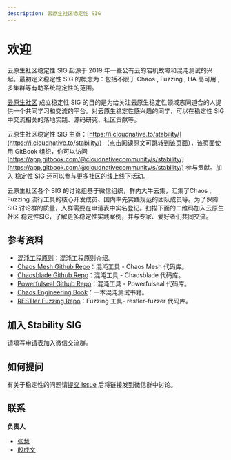 ```yaml
---
description: 云原生社区稳定性 SIG
---
```


# 欢迎

云原生社区稳定性 SIG 起源于 2019 年一些公有云的宕机故障和混沌测试的兴起。最初定义稳定性 SIG 的概念为：包括不限于 Chaos , Fuzzing , HA 高可用 , 多集群等有助系统稳定性的范围。

[云原生社区](https://cloudnative.to/) 成立稳定性 SIG 的目的是为给关注云原生稳定性领域志同道合的人提供一个共同学习和交流的平台。对云原生稳定性感兴趣的同学，可以在稳定性 SIG 中交流相关的落地实践、源码研究、社区贡献等。

云原生社区稳定性 SIG 主页：[https://i.cloudnative.to/stability/](https://i.cloudnative.to/stability/) （点击阅读原文可跳转到该页面），该页面使用 GitBook 组织，你可以访问 [https://app.gitbook.com/@cloudnativecommunity/s/stability/](https://app.gitbook.com/@cloudnativecommunity/s/stability/)  参与贡献。加入 稳定性 SIG 还可以参与更多社区的线上线下活动。

云原生社区各个 SIG 的讨论组基于微信组织，群内大牛云集，汇集了Chaos , Fuzzing 流行工具的核心开发成员、国内率先实践规范的团队成员等。为了保障 SIG 讨论群的质量，入群需要在申请表中实名登记。扫描下面的二维码加入云原生社区 稳定性SIG，了解更多稳定性实践案例，并与专家、爱好者们共同交流。

## 参考资料

* [混沌工程原则](https://principlesofchaos.org/)：混沌工程原则介绍。
* [Chaos Mesh Github Repo](https://github.com/chaos-mesh/chaos-mesh)：混沌工具 - Chaos Mesh 代码库。
* [Chaosblade Github Repo](https://github.com/chaosblade-io/chaosblade)：混沌工具 - Chaosblade 代码库。
* [Powerfulseal Github Repo](https://github.com/powerfulseal/powerfulseal)：混沌工具 - Powerfulseal 代码库。
* [Chaos Engineering Book](https://github.com/seeker89/chaos-engineering-book)：一本混沌测试书籍。
* [RESTler Fuzzing Repo](https://github.com/microsoft/restler-fuzzer)：Fuzzing 工具- restler-fuzzer 代码库。

## 加入 Stability SIG

请填写[申请表](https://wj.qq.com/s2/7666924/93eb/)加入微信交流群。

## 如何提问

有关于稳定性的问题请[提交 Issue](https://github.com/cloudnativeto/sig-stability/issues/new) 后将链接发到微信群中讨论。

## 联系

**负责人**

* [张慧](https://github.com/zhanghuidinah)
* [殷成文](https://github.com/cwen0)


